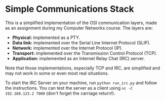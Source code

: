 # Simple Communications Stack

This is a simplified implementation of the OSI communication layers, made as an assignment during my Computer Networks course. The layers are:
- **Physical:** implemented as a PTY.
- **Data link:** implemented over the Serial Line Internet Protocol (SLIP).
- **Network:** implemented over the Internet Protocol (IP).
- **Transport:** implemented over the Transmission Control Protocol (TCP).
- **Application:** implemented as an Internet Relay Chat (IRC) server.

Note that those implementations, especially TCP and IRC, are simplified and may not work in some or even most real situations.

To start the IRC Server on your machine, run `python run_irc.py` and follow the instructions. You can test the server as a client using `nc -C 192.168.123.2 7000` (don't forget the carriage return!).